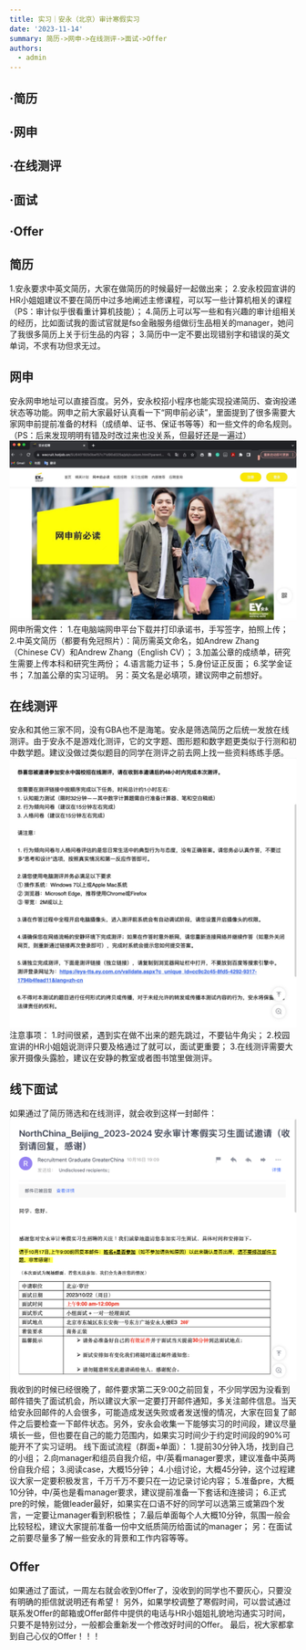 ```yaml
---
title: 实习｜安永（北京）审计寒假实习
date: '2023-11-14'
summary: 简历->网申->在线测评->面试->Offer
authors: 
  - admin
---
```



## ·简历
## ·网申
## ·在线测评
## ·面试
## ·Offer

##                              简历
1.安永要求中英文简历，大家在做简历的时候最好一起做出来；
2.安永校园宣讲的HR小姐姐建议不要在简历中过多地阐述主修课程，可以写一些计算机相关的课程（PS：审计似乎很看重计算机技能）；
4.简历上可以写一些和有兴趣的审计组相关的经历，比如面试我的面试官就是fso金融服务组做衍生品相关的manager，她问了我很多简历上关于衍生品的内容；
3.简历中一定不要出现错别字和错误的英文单词，不求有功但求无过。

##                              网申
安永网申地址可以直接百度。另外，安永校招小程序也能实现投递简历、查询投递状态等功能。网申之前大家最好认真看一下“网申前必读”，里面提到了很多需要大家网申前提前准备的材料（成绩单、证书、保证书等等）和一些文件的命名规则。（PS：后来发现明明有错及时改过来也没关系，但最好还是一遍过）
![jpeg](安永网申前必读.jpeg)
 网申所需文件：
1.在电脑端网申平台下载并打印承诺书，手写签字，拍照上传；
2.中英文简历（都要有免冠照片）：简历需英文命名，如Andrew Zhang（Chinese CV）和Andrew Zhang（English CV）；
3.加盖公章的成绩单，研究生需要上传本科和研究生两份；
4.语言能力证书；
5.身份证正反面；
6.奖学金证书；
7.加盖公章的实习证明。
另：英文名是必填项，建议网申之前想好。

##                              在线测评                   
安永和其他三家不同，没有GBA也不是海笔。安永是筛选简历之后统一发放在线测评。由于安永不是游戏化测评，它的文字题、图形题和数字题更类似于行测和初中数学题。建议没做过类似题目的同学在测评之前去网上找一些资料练练手感。
![jpeg](安永在线测评通知.jpeg)
 注意事项：
1.时间很紧，遇到实在做不出来的题先跳过，不要钻牛角尖；
2.校园宣讲的HR小姐姐说测评只要及格通过了就可以，面试更重要；
3.在线测评需要大家开摄像头露脸，建议在安静的教室或者图书馆里做测评。

##                              线下面试
如果通过了简历筛选和在线测评，就会收到这样一封邮件：
![png](安永面试通知.png)
我收到的时候已经很晚了，邮件要求第二天9:00之前回复，不少同学因为没看到邮件错失了面试机会，所以建议大家一定要打开邮件通知，多关注邮件信息。当天给安永回邮件的人会很多，可能造成发送失败或者发送慢的情况，大家在回复了邮件之后要检查一下邮件状态。另外，安永会收集一下能够实习的时间段，建议尽量填长一些，但也要在自己的能力范围内，如果实习时间少于约定时间段的90%可能开不了实习证明。
 线下面试流程（群面+单面）：
1.提前30分钟入场，找到自己的小组；
2.向manager和组员自我介绍，中/英看manager要求，建议准备中英两份自我介绍；
3.阅读case，大概15分钟；
4.小组讨论，大概45分钟，这个过程建议大家一定要积极发言，千万千万不要只在一边记录讨论内容；
5.准备pre，大概10分钟，中/英也是看manager要求，建议提前准备一下套话和连接词；
6.正式pre的时候，能做leader最好，如果实在口语不好的同学可以选第三或第四个发言，一定要让manager看到积极性；
7.最后单面每个人大概10分钟，氛围一般会比较轻松，建议大家提前准备一份中文纸质简历给面试的manager；
另：在面试之前要尽量多了解一些安永的背景和工作内容等等。

##                              Offer
如果通过了面试，一周左右就会收到Offer了，没收到的同学也不要灰心，只要没有明确的拒信就说明还有希望！
另外，如果学校调整了寒假时间，可以尝试通过联系发Offer的邮箱或Offer邮件中提供的电话与HR小姐姐礼貌地沟通实习时间，只要不是特别过分，一般都会重新发一个修改好时间的Offer。
最后，祝大家都拿到自己心仪的Offer！！！
